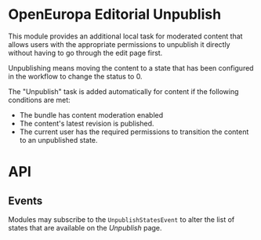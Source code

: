 # OpenEuropa Editorial Unpublish

This module provides an additional local task for moderated content that allows users with the
appropriate permissions to unpublish it directly without having to go through
the edit page first. 

Unpublishing means moving the content to a state that has been configured in the workflow to change the status to 0.

The "Unpublish" task is added automatically for content if the following conditions are met:

* The bundle has content moderation enabled
* The content's latest revision is published.
* The current user has the required permissions to transition the content to an unpublished state.

# API

## Events

Modules may subscribe to the `UnpublishStatesEvent` to alter the list of states that are available on the *Unpublish* page.
